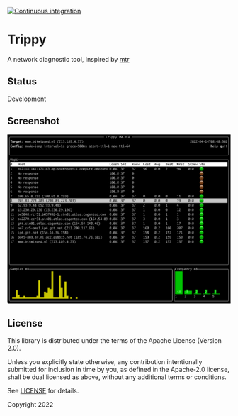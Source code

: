 [![Continuous integration](https://github.com/fujiapple852/trippy/workflows/Continuous%20integration/badge.svg)](https://github.com/fujiapple852/trippy/actions/workflows/ci.yml)

# Trippy

A network diagnostic tool, inspired by [mtr](https://github.com/traviscross/mtr)

## Status

Development

## Screenshot

<img src="assets/trippy-14-04-2022.png" alt="trippy"/>

## License

This library is distributed under the terms of the Apache License (Version 2.0).

Unless you explicitly state otherwise, any contribution intentionally submitted for inclusion in time by you, as defined
in the Apache-2.0 license, shall be dual licensed as above, without any additional terms or conditions.

See [LICENSE](LICENSE) for details.

Copyright 2022